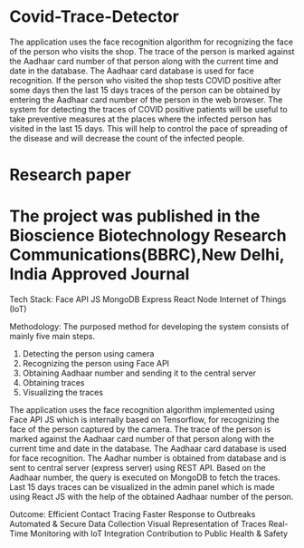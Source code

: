 # Covid-Trace-Detector

The application uses the face recognition algorithm for recognizing the face of the person who visits the shop. The trace of the person is marked against the Aadhaar card number of that person along with the current time and date in the database. The Aadhaar card database is used for face recognition. If the person who visited the shop tests COVID positive after some days then the last 15 days traces of the person can be obtained by entering the Aadhaar card number of the person in the web browser. The system for detecting the traces of COVID positive patients will be useful to take preventive measures at the places where the infected person has visited in the last 15 days. This will help to control the pace of spreading of the disease and will decrease the count of the infected people.

# Research paper
# The project was published in the Bioscience Biotechnology Research Communications(BBRC),New Delhi, India Approved Journal

Tech Stack:
Face API JS
MongoDB
Express
React
Node
Internet of Things (IoT)

Methodology:
The purposed method for developing the system consists of mainly five main steps.
1.	Detecting the person using camera
2.	Recognizing the person using Face API
3.	Obtaining Aadhaar number and sending it to the central server
4.	Obtaining traces
5.	Visualizing the traces

The application uses the face recognition algorithm implemented using Face API JS which is internally based on Tensorflow, for recognizing the face of the person captured by the camera. The trace of the person is marked against the Aadhaar card number of that person along with the current time and date in the database. The Aadhaar card database is used for face recognition. The Aadhar number is obtained from database and is sent to central server (express server) using REST API. Based on the Aadhaar number, the query is executed on MongoDB to fetch the traces. Last 15 days traces can be visualized in the admin panel which is made using React JS with the help of the obtained Aadhaar number of the person.

Outcome:
Efficient Contact Tracing
Faster Response to Outbreaks
Automated & Secure Data Collection
Visual Representation of Traces
Real-Time Monitoring with IoT Integration
Contribution to Public Health & Safety
